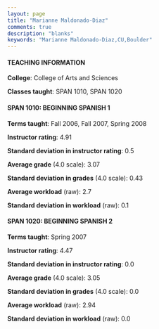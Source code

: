 ```yaml
---
layout: page
title: "Marianne Maldonado-Diaz" 
comments: true
description: "blanks"
keywords: "Marianne Maldonado-Diaz,CU,Boulder"
---
```

<head>
<script src="https://ajax.googleapis.com/ajax/libs/jquery/2.1.3/jquery.min.js"></script>
<script src="https://dl.dropboxusercontent.com/s/pc42nxpaw1ea4o9/highcharts.js?dl=0"></script>
<!-- <script src="../assets/js/highcharts.js"></script> -->
<style type="text/css">@font-face {
	font-family: "Bebas Neue";
	src: url(https://www.filehosting.org/file/details/544349/BebasNeue Regular.otf) format("opentype");
	}
	h1.Bebas { 
		font-family: "Bebas Neue", Verdana, Tahoma;
	}
</style>
</head>
	   
#### TEACHING INFORMATION

**College**: College of Arts and Sciences

**Classes taught**: SPAN 1010, SPAN 1020

#### SPAN 1010: BEGINNING SPANISH 1

**Terms taught**: Fall 2006, Fall 2007, Spring 2008

**Instructor rating**: 4.91

**Standard deviation in instructor rating**: 0.5

**Average grade** (4.0 scale): 3.07

**Standard deviation in grades** (4.0 scale): 0.43

**Average workload** (raw): 2.7

**Standard deviation in workload** (raw): 0.1

#### SPAN 1020: BEGINNING SPANISH 2

**Terms taught**: Spring 2007

**Instructor rating**: 4.47

**Standard deviation in instructor rating**: 0.0

**Average grade** (4.0 scale): 3.05

**Standard deviation in grades** (4.0 scale): 0.0

**Average workload** (raw): 2.94

**Standard deviation in workload** (raw): 0.0

